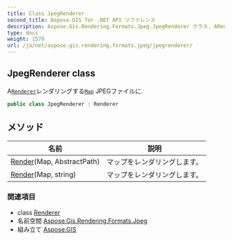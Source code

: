 ```yaml
---
title: Class JpegRenderer
second_title: Aspose.GIS for .NET API リファレンス
description: Aspose.Gis.Rendering.Formats.Jpeg.JpegRenderer クラス. ARendererレンダリングするMap JPEGファイルに.
type: docs
weight: 1570
url: /ja/net/aspose.gis.rendering.formats.jpeg/jpegrenderer/
---
```

## JpegRenderer class

A[`Renderer`](../../aspose.gis.rendering/renderer/)レンダリングする[`Map`](../../aspose.gis.rendering/map/) JPEGファイルに.

```csharp
public class JpegRenderer : Renderer
```

## メソッド

| 名前 | 説明 |
| --- | --- |
| [Render](../../aspose.gis.rendering/renderer/render/)(Map, AbstractPath) | マップをレンダリングします。 |
| [Render](../../aspose.gis.rendering/renderer/render/)(Map, string) | マップをレンダリングします。 |

### 関連項目

* class [Renderer](../../aspose.gis.rendering/renderer/)
* 名前空間 [Aspose.Gis.Rendering.Formats.Jpeg](../../aspose.gis.rendering.formats.jpeg/)
* 組み立て [Aspose.GIS](../../)


